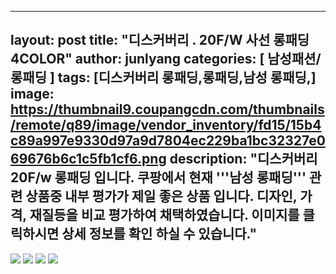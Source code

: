 ---
layout: post
title:  "디스커버리 . 20F/W 사선 롱패딩 4COLOR" 
author: junlyang
categories: [ 남성패션/롱패딩 ]
tags: [디스커버리 롱패딩,롱패딩,남성 롱패딩,]
image: https://thumbnail9.coupangcdn.com/thumbnails/remote/q89/image/vendor_inventory/fd15/15b4c89a997e9330d97a9d7804ec229ba1bc32327e069676b6c1c5fb1cf6.png 
description: "디스커버리 20F/w 롱패딩 입니다. 쿠팡에서 현재 '''남성 롱패딩''' 관련 상품중 내부 평가가 제일 좋은 상품 입니다. 디자인, 가격, 재질등을 비교 평가하여 채택하였습니다. 
 이미지를 클릭하시면 상세 정보를 확인 하실 수 있습니다."
 ---
 
 <a href=https://coupa.ng/bNofWc><img src=https://thumbnail9.coupangcdn.com/thumbnails/remote/q89/image/vendor_inventory/fd15/15b4c89a997e9330d97a9d7804ec229ba1bc32327e069676b6c1c5fb1cf6.png></a>
 <a href=https://coupa.ng/bNofWc><img src=https://thumbnail10.coupangcdn.com/thumbnails/remote/q89/image/vendor_inventory/7f90/fd5b6fc0cc49e3875babc8823d003e742fd74729311ac446274b29d73482.png></a>
 <a href=https://coupa.ng/bNofWc><img src=https://thumbnail8.coupangcdn.com/thumbnails/remote/q89/image/vendor_inventory/ab7b/7e43e71db1c8aa280fcc3d46c3748c32eb00b3e12c273788aa45b2f7bacb.png></a>
 <a href=https://coupa.ng/bNofWc><img src=https://thumbnail9.coupangcdn.com/thumbnails/remote/q89/image/vendor_inventory/ec3a/8e0549c7b3f9ad6e8988b56e17fb3655066f806db76910a2102f8e96ff0a.png></a>



